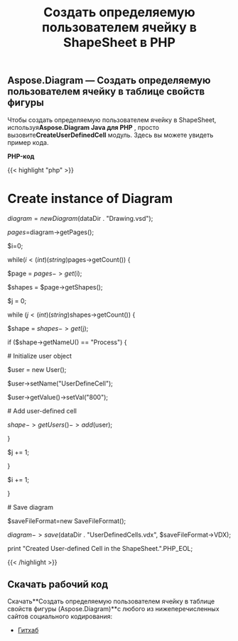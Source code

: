 ﻿---
title: Создать определяемую пользователем ячейку в ShapeSheet в PHP
type: docs
weight: 10
url: /ru/java/create-user-defined-cell-in-the-shapesheet-in-php/
---
## **Aspose.Diagram — Создать определяемую пользователем ячейку в таблице свойств фигуры**
 Чтобы создать определяемую пользователем ячейку в ShapeSheet, используя**Aspose.Diagram Java для PHP** , просто вызовите**CreateUserDefinedCell** модуль. Здесь вы можете увидеть пример кода.

**PHP-код**

{{< highlight "php" >}}

 # Create instance of Diagram

$diagram=new Diagram($dataDir . "Drawing.vsd");

$pages=$diagram->getPages();

$i=0;

while($i<(int)(string)$pages->getCount()) {

$page = $pages->get($i);

$shapes = $page->getShapes();

$j = 0;

while ($j<(int)(string)$shapes->getCount()) {

$shape = $shapes->get($j);

if ($shape->getNameU() == "Process") {

\# Initialize user object

$user = new User();

$user->setName("UserDefineCell");

$user->getValue()->setVal("800");

\# Add user-defined cell

$shape->getUsers()->add($user);

}

$j += 1;

}

$i += 1;

}

\# Save diagram

$saveFileFormat=new SaveFileFormat();

$diagram->save($dataDir . "UserDefinedCells.vdx", $saveFileFormat->VDX);

print "Created User-defined Cell in the ShapeSheet.".PHP_EOL;

{{< /highlight >}}
## **Скачать рабочий код**
 Скачать**Создать определяемую пользователем ячейку в таблице свойств фигуры (Aspose.Diagram)**с любого из нижеперечисленных сайтов социального кодирования:

- [Гитхаб](https://github.com/asposediagram/Aspose.Diagram-for-Java/blob/master/Plugins/Aspose_Diagram_Java_for_PHP/src/aspose/diagram/WorkingwithUserdefinedCells/CreateUserDefinedCell.php)
